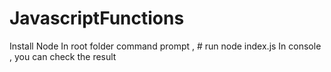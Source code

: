 # JavascriptFunctions
Install Node 
In root folder command prompt ,  # run node index.js
In console , you can check the result
